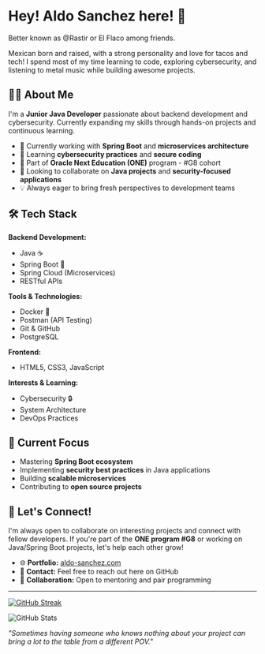 # Hey! Aldo Sanchez here! 👋

Better known as @Rastir or El Flaco among friends.

Mexican born and raised, with a strong personality and love for tacos and tech! I spend most of my time learning to code, exploring cybersecurity, and listening to metal music while building awesome projects.

## 👨‍💻 About Me

I'm a **Junior Java Developer** passionate about backend development and cybersecurity. Currently expanding my skills through hands-on projects and continuous learning.

- 🔭 Currently working with **Spring Boot** and **microservices architecture**
- 🌱 Learning **cybersecurity practices** and **secure coding**
- 🎯 Part of **Oracle Next Education (ONE)** program - #G8 cohort
- 🤝 Looking to collaborate on **Java projects** and **security-focused applications**
- 💡 Always eager to bring fresh perspectives to development teams

## 🛠️ Tech Stack

**Backend Development:**
- Java ☕
- Spring Boot 🚀
- Spring Cloud (Microservices)
- RESTful APIs

**Tools & Technologies:**
- Docker 🐳
- Postman (API Testing)
- Git & GitHub
- PostgreSQL

**Frontend:**
- HTML5, CSS3, JavaScript

**Interests & Learning:**
- Cybersecurity 🔒
- System Architecture
- DevOps Practices

## 🎯 Current Focus

- Mastering **Spring Boot ecosystem**
- Implementing **security best practices** in Java applications
- Building **scalable microservices**
- Contributing to **open source projects**

## 🤝 Let's Connect!

I'm always open to collaborate on interesting projects and connect with fellow developers. If you're part of the **ONE program #G8** or working on Java/Spring Boot projects, let's help each other grow!

- 🌐 **Portfolio:** [aldo-sanchez.com](https://aldo-sanchez.com)
- 💬 **Contact:** Feel free to reach out here on GitHub
- 📧 **Collaboration:** Open to mentoring and pair programming

---

[![GitHub Streak](https://streak-stats.demolab.com?user=Rastir&theme=onedark&hide_border=true&date_format=j%20M%5B%20Y%5D&mode=weekly&card_width=600)](https://git.io/streak-stats)

![GitHub Stats](https://github-readme-stats.vercel.app/api?username=Rastir&show_icons=true&theme=tokyonight&hide_border=true)

*"Sometimes having someone who knows nothing about your project can bring a lot to the table from a different POV."*
<!---
Rastir/Rastir is a ✨ special ✨ repository because its `README.md` (this file) appears on your GitHub profile.
You can click the Preview link to take a look at your changes.
--->
